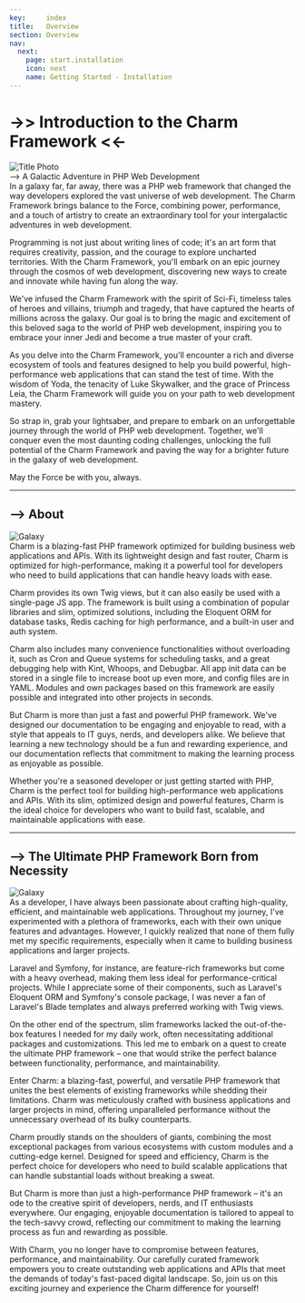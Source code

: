 ```yaml
---
key:     index
title:   Overview
section: Overview
nav:
  next:
    page: start.installation
    icon: next
    name: Getting Started - Installation
---
```


# ->> Introduction to the Charm Framework <<-

<div class="px-0 mt-3">
<img src="*ASSETS*/charm/core/title.jpg" alt="Title Photo" class="img-fluid me-0" />
</div>


<div class="h3 mt-5">--> A Galactic Adventure in PHP Web Development</div>

<div class="card card-body" markdown="1">
In a galaxy far, far away, there was a PHP web framework that
changed the way developers explored the vast universe of web development.
The Charm Framework brings balance to the Force, combining power, performance,
and a touch of artistry to create an extraordinary tool for your
intergalactic adventures in web development.

Programming is not just about writing lines of code; it's an art form that
requires creativity, passion, and the courage to explore uncharted territories.
With the Charm Framework, you'll embark on an epic journey through the cosmos of
web development, discovering new ways to create and innovate while having fun along the way.

We've infused the Charm Framework with the spirit of Sci-Fi, timeless tales of
heroes and villains, triumph and tragedy, that have captured the hearts of millions across the galaxy.
Our goal is to bring the magic and excitement of this beloved saga to the world of PHP web development,
inspiring you to embrace your inner Jedi and become a true master of your craft.

As you delve into the Charm Framework,
you'll encounter a rich and diverse ecosystem of tools and features designed to help you build powerful,
high-performance web applications that can stand the test of time. With the wisdom of Yoda,
the tenacity of Luke Skywalker, and the grace of Princess Leia,
the Charm Framework will guide you on your path to web development mastery.

So strap in, grab your lightsaber, and prepare to embark on an unforgettable
journey through the world of PHP web development. Together, we'll conquer even the most daunting
coding challenges, unlocking the full potential of the Charm Framework and paving the way
for a brighter future in the galaxy of web development.

May the Force be with you, always.
</div>

---

## --> About

<div class="card card-body" markdown="1">
<div class="mb-4"><img src="*ASSETS*/charm/core/galaxy1.jpg" alt="Galaxy" /></div>
Charm is a blazing-fast PHP framework optimized for building business
web applications and APIs. With its lightweight design and fast router,
Charm is optimized for high-performance, making it a powerful tool for
developers who need to build applications that can handle heavy loads with ease.

Charm provides its own Twig views, but it can also easily be used
with a single-page JS app. The framework is built using a combination
of popular libraries and slim, optimized solutions, including the
Eloquent ORM for database tasks, Redis caching for high performance,
and a built-in user and auth system.

Charm also includes many convenience functionalities without overloading it,
such as Cron and Queue systems for scheduling tasks, and a great debugging
help with Kint, Whoops, and Debugbar. All app init data can be stored in a
single file to increase boot up even more, and config files are in YAML.
Modules and own packages based on this framework are easily possible and
integrated into other projects in seconds.

But Charm is more than just a fast and powerful PHP framework.
We've designed our documentation to be engaging and enjoyable to read,
with a style that appeals to IT guys, nerds, and developers alike.
We believe that learning a new technology should be a fun and rewarding experience,
and our documentation reflects that commitment to making the learning
process as enjoyable as possible.

Whether you're a seasoned developer or just getting started with PHP,
Charm is the perfect tool for building high-performance web applications
and APIs. With its slim, optimized design and powerful features,
Charm is the ideal choice for developers who want to build fast, scalable,
and maintainable applications with ease.
</div>

---

## --> The Ultimate PHP Framework Born from Necessity

<div class="card card-body" markdown="1">
<div class="mb-4"><img src="*ASSETS*/charm/core/galaxy2.jpg" alt="Galaxy" /></div>
As a developer, I have always been passionate about crafting high-quality, efficient, and maintainable web applications.
Throughout my journey, I've experimented with a plethora of frameworks, each with their own unique features and
advantages. However, I quickly realized that none of them fully met my specific requirements, especially when it came to
building business applications and larger projects.

Laravel and Symfony, for instance, are feature-rich frameworks but come with a heavy overhead, making them less ideal
for performance-critical projects. While I appreciate some of their components, such as Laravel's Eloquent ORM and
Symfony's console package, I was never a fan of Laravel's Blade templates and always preferred working with Twig views.

On the other end of the spectrum, slim frameworks lacked the out-of-the-box features I needed for my daily work, often
necessitating additional packages and customizations. This led me to embark on a quest to create the ultimate PHP
framework – one that would strike the perfect balance between functionality, performance, and maintainability.

Enter Charm: a blazing-fast, powerful, and versatile PHP framework that unites the best elements of existing frameworks
while shedding their limitations. Charm was meticulously crafted with business applications and larger projects in mind,
offering unparalleled performance without the unnecessary overhead of its bulky counterparts.

Charm proudly stands on the shoulders of giants, combining the most exceptional packages from various ecosystems with
custom modules and a cutting-edge kernel. Designed for speed and efficiency, Charm is the perfect choice for developers
who need to build scalable applications that can handle substantial loads without breaking a sweat.

But Charm is more than just a high-performance PHP framework – it's an ode to the creative spirit of developers, nerds,
and IT enthusiasts everywhere. Our engaging, enjoyable documentation is tailored to appeal to the tech-savvy crowd,
reflecting our commitment to making the learning process as fun and rewarding as possible.

With Charm, you no longer have to compromise between features, performance, and maintainability. Our carefully curated
framework empowers you to create outstanding web applications and APIs that meet the demands of today's fast-paced
digital landscape. So, join us on this exciting journey and experience the Charm difference for yourself!
</div>
